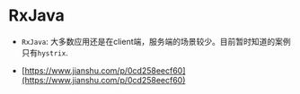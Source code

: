# RxJava

- `RxJava`: 大多数应用还是在client端，服务端的场景较少。目前暂时知道的案例只有`hystrix`.

- [https://www.jianshu.com/p/0cd258eecf60](https://www.jianshu.com/p/0cd258eecf60)
